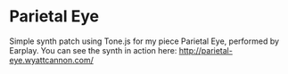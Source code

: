 # Parietal Eye
Simple synth patch using Tone.js for my piece Parietal Eye, performed by Earplay. You can see the synth in action here: http://parietal-eye.wyattcannon.com/
